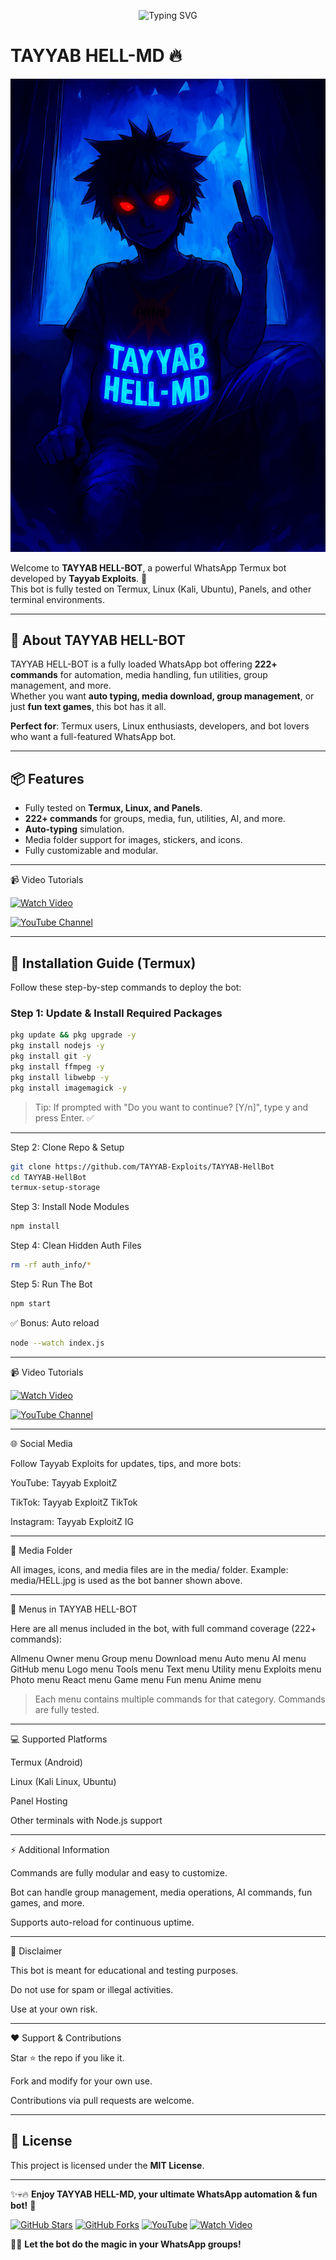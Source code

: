 <p align="center">
  <img src="https://readme-typing-svg.demolab.com?font=Monoton&size=40&pause=1000&color=F70000&center=true&vCenter=true&width=600&lines=TAYYAB+HELL-MD;BY;TAYYAB+EXPLOITS" alt="Typing SVG" />
</p>





# TAYYAB HELL-MD 🔥

![Bot Image](https://raw.githubusercontent.com/TAYYAB-Exploits/TAYYAB-HellBot/main/media/HELL.jpg)

Welcome to **TAYYAB HELL-BOT**, a powerful WhatsApp Termux bot developed by **Tayyab Exploits**. 🚀  
This bot is fully tested on Termux, Linux (Kali, Ubuntu), Panels, and other terminal environments.  

---

## 🌟 About TAYYAB HELL-BOT

TAYYAB HELL-BOT is a fully loaded WhatsApp bot offering **222+ commands** for automation, media handling, fun utilities, group management, and more.  
Whether you want **auto typing, media download, group management**, or just **fun text games**, this bot has it all.  

**Perfect for**: Termux users, Linux enthusiasts, developers, and bot lovers who want a full-featured WhatsApp bot.  

---

## 📦 Features

- Fully tested on **Termux, Linux, and Panels**.  
- **222+ commands** for groups, media, fun, utilities, AI, and more.  
- **Auto-typing** simulation.  
- Media folder support for images, stickers, and icons.  
- Fully customizable and modular.  

---

📹 Video Tutorials

[![Watch Video](https://img.shields.io/badge/Watch%20Video-YouTube-red?style=for-the-badge&logo=youtube)](https://youtu.be/p13hMgAlznk?si=5MKZQm0ockqob1KQ)

[![YouTube Channel](https://img.shields.io/badge/YouTube-Tayyab%20ExploitZ-red?style=for-the-badge&logo=youtube)](https://www.youtube.com/@TayyabExploitZ)

---

## 🚀 Installation Guide (Termux)

Follow these step-by-step commands to deploy the bot:

### Step 1: Update & Install Required Packages
```bash
pkg update && pkg upgrade -y
pkg install nodejs -y
pkg install git -y
pkg install ffmpeg -y
pkg install libwebp -y
pkg install imagemagick -y
```

> Tip: If prompted with "Do you want to continue? [Y/n]", type y and press Enter. ✅



---

Step 2: Clone Repo & Setup
```bash
git clone https://github.com/TAYYAB-Exploits/TAYYAB-HellBot
cd TAYYAB-HellBot
termux-setup-storage
```
Step 3: Install Node Modules
```bash
npm install
```
Step 4: Clean Hidden Auth Files
```bash
rm -rf auth_info/*
```
Step 5: Run The Bot
```bash
npm start
```
✅ Bonus: Auto reload
```bash
node --watch index.js
```

---

📹 Video Tutorials

[![Watch Video](https://img.shields.io/badge/Watch%20Video-YouTube-red?style=for-the-badge&logo=youtube)](https://youtu.be/p13hMgAlznk?si=5MKZQm0ockqob1KQ)

[![YouTube Channel](https://img.shields.io/badge/YouTube-Tayyab%20ExploitZ-red?style=for-the-badge&logo=youtube)](https://www.youtube.com/@TayyabExploitZ)



---

🌐 Social Media

Follow Tayyab Exploits for updates, tips, and more bots:

YouTube: Tayyab ExploitZ

TikTok: Tayyab ExploitZ TikTok

Instagram: Tayyab ExploitZ IG



---

📂 Media Folder

All images, icons, and media files are in the media/ folder.
Example: media/HELL.jpg is used as the bot banner shown above.


---

📝 Menus in TAYYAB HELL-BOT

Here are all menus included in the bot, with full command coverage (222+ commands):

Allmenu
Owner menu
Group menu
Download menu
Auto menu
AI menu
GitHub menu
Logo menu
Tools menu
Text menu
Utility menu
Exploits menu
Photo menu
React menu
Game menu
Fun menu
Anime menu

> Each menu contains multiple commands for that category. Commands are fully tested.




---

💻 Supported Platforms

Termux (Android)

Linux (Kali Linux, Ubuntu)

Panel Hosting

Other terminals with Node.js support



---

⚡ Additional Information

Commands are fully modular and easy to customize.

Bot can handle group management, media operations, AI commands, fun games, and more.

Supports auto-reload for continuous uptime.



---

📝 Disclaimer

This bot is meant for educational and testing purposes.

Do not use for spam or illegal activities.

Use at your own risk.



---

❤️ Support & Contributions

Star ⭐ the repo if you like it.

Fork and modify for your own use.

Contributions via pull requests are welcome.



---

## 📄 License
This project is licensed under the **MIT License**.  

---

✨💀🔥 **Enjoy TAYYAB HELL-MD, your ultimate WhatsApp automation & fun bot!** 🌹  

[![GitHub Stars](https://img.shields.io/github/stars/TAYYAB-Exploits/TAYYAB-HellBot?style=for-the-badge)](https://github.com/TAYYAB-Exploits/TAYYAB-HellBot/stargazers)
[![GitHub Forks](https://img.shields.io/github/forks/TAYYAB-Exploits/TAYYAB-HellBot?style=for-the-badge)](https://github.com/TAYYAB-Exploits/TAYYAB-HellBot/network/members)
[![YouTube](https://img.shields.io/badge/YouTube-Tayyab%20ExploitZ-red?style=for-the-badge&logo=youtube)](https://www.youtube.com/@TayyabExploitZ)
[![Watch Video](https://img.shields.io/badge/Watch%20Video-Deploy%20Guide-red?style=for-the-badge&logo=youtube)](https://youtu.be/p13hMgAlznk?si=5MKZQm0ockqob1KQ)

💫🚀 **Let the bot do the magic in your WhatsApp groups!**

